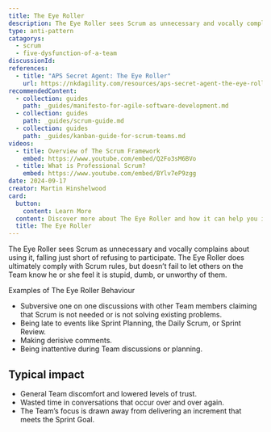 ```yaml
---
title: The Eye Roller
description: The Eye Roller sees Scrum as unnecessary and vocally complains about using it, falling just short of refusing to participate.
type: anti-pattern
catagorys:
  - scrum
  - five-dysfunction-of-a-team
discussionId:
references:
  - title: "APS Secret Agent: The Eye Roller"
    url: https://nkdagility.com/resources/aps-secret-agent-the-eye-roller/
recommendedContent:
  - collection: guides
    path: _guides/manifesto-for-agile-software-development.md
  - collection: guides
    path: _guides/scrum-guide.md
  - collection: guides
    path: _guides/kanban-guide-for-scrum-teams.md
videos:
  - title: Overview of The Scrum Framework
    embed: https://www.youtube.com/embed/Q2Fo3sM6BVo
  - title: What is Professional Scrum?
    embed: https://www.youtube.com/embed/BYlv7eP9zgg
date: 2024-09-17
creator: Martin Hinshelwood
card:
  button:
    content: Learn More
  content: Discover more about The Eye Roller and how it can help you in your Agile journey!
  title: The Eye Roller
---
```


The Eye Roller sees Scrum as unnecessary and vocally complains about using it, falling just short of refusing to participate. The Eye Roller does ultimately comply with Scrum rules, but doesn’t fail to let others on the Team know he or she feel it is stupid, dumb, or unworthy of them.

Examples of The Eye Roller Behaviour

- Subversive one on one discussions with other Team members claiming that Scrum is not needed or is not solving existing problems.
- Being late to events like Sprint Planning, the Daily Scrum, or Sprint Review.
- Making derisive comments.
- Being inattentive during Team discussions or planning.

## Typical impact

- General Team discomfort and lowered levels of trust.
- Wasted time in conversations that occur over and over again.
- The Team’s focus is drawn away from delivering an increment that meets the Sprint Goal.
